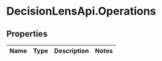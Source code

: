 # DecisionLensApi.Operations

## Properties
Name | Type | Description | Notes
------------ | ------------- | ------------- | -------------


